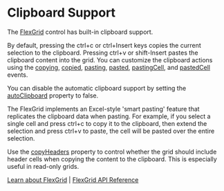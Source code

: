 Clipboard Support
=================

The [FlexGrid](https://www.grapecity.com/wijmo/api/classes/wijmo_grid.flexgrid.html) control has built-in clipboard support. 

By default, pressing the ctrl+c or ctrl+Insert keys copies the current selection to the clipboard.
Pressing ctrl+v or shift-Insert pastes the clipboard content into the grid.
You can customize the clipboard actions using the [copying](https://www.grapecity.com/wijmo/api/classes/wijmo_grid.flexgrid.html#copying), [copied](https://www.grapecity.com/wijmo/api/classes/wijmo_grid.flexgrid.html#copied), [pasting](https://www.grapecity.com/wijmo/api/classes/wijmo_grid.flexgrid.html#pasting), [pasted](https://www.grapecity.com/wijmo/api/classes/wijmo_grid.flexgrid.html#pasted),
[pastingCell](https://www.grapecity.com/wijmo/api/classes/wijmo_grid.flexgrid.html#pastingcell), and [pastedCell](https://www.grapecity.com/wijmo/api/classes/wijmo_grid.flexgrid.html#pastedcell) events.

You can disable the automatic clipboard support by setting the [autoClipboard](https://www.grapecity.com/wijmo/api/classes/wijmo_grid.flexgrid.html#autoclipboard) property
to false.

The FlexGrid implements an Excel-style 'smart pasting' feature that replicates the
clipboard data when pasting.
For example, if you select a single cell and press ctrl+c to copy it to the clipboard,
then extend the selection and press ctrl+v to paste, the cell will be pasted over the
entire selection.

Use the [copyHeaders](https://www.grapecity.com/wijmo/api/classes/wijmo_grid.flexgrid.html#copyheaders) property to control whether the grid should include header cells
when copying the content to the clipboard. This is especially useful in read-only grids.

[Learn about FlexGrid](https://www.grapecity.com/wijmo/flexgrid-javascript-data-grid) | [FlexGrid API Reference](https://www.grapecity.com/wijmo/api/classes/wijmo_grid.flexgrid.html)